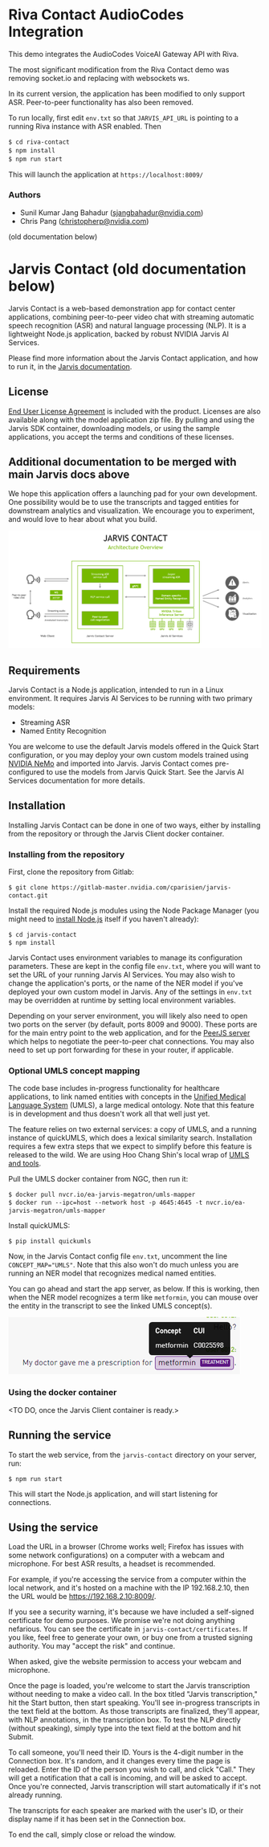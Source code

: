 # Riva Contact AudioCodes Integration

This demo integrates the AudioCodes VoiceAI Gateway API with Riva. 

The most significant modification from the Riva Contact demo was removing socket.io and replacing with websockets ws.

In its current version, the application has been modified to only support ASR. Peer-to-peer functionality has also been removed.

To run locally, first edit `env.txt` so that `JARVIS_API_URL` is pointing to a running Riva instance with ASR enabled. Then

```bash
$ cd riva-contact
$ npm install
$ npm run start
```

This will launch the application at `https://localhost:8009/`

### Authors
- Sunil Kumar Jang Bahadur (sjangbahadur@nvidia.com) 
- Chris Pang (christopherp@nvidia.com)


(old documentation below)

# Jarvis Contact (old documentation below)

Jarvis Contact is a web-based demonstration app for contact center applications, combining peer-to-peer video chat with streaming automatic speech recognition (ASR) and natural language processing (NLP). It is a lightweight Node.js application, backed by robust NVIDIA Jarvis AI Services.

Please find more information about the Jarvis Contact application, and how to run it, in the [Jarvis documentation](http://docs.jarvis-ai.nvidia.com/latest/samples/callcenter.html).

## License

[End User License Agreement](https://developer.download.nvidia.com/licenses/Jarvis_Pre-Release_Evaluation_License_23Jan2020.pdf) is included with the product. Licenses are also available along with the model application zip file. By pulling and using the Jarvis SDK container, downloading models, or using the sample applications, you accept the terms and conditions of these licenses.


## Additional documentation to be merged with main Jarvis docs above

We hope this application offers a launching pad for your own development. One possibility would be to use the transcripts and tagged entities for downstream analytics and visualization. We encourage you to experiment, and would love to hear about what you build.

![jarvis-contact-architecture](doc/jarvis-contact-architecture.png "Jarvis Contact Architecture")



## Requirements

Jarvis Contact is a Node.js application, intended to run in a Linux environment. It requires Jarvis AI Services to be running with two primary models:

- Streaming ASR
- Named Entity Recognition

You are welcome to use the default Jarvis models offered in the Quick Start configuration, or you may deploy your own custom models trained using [NVIDIA NeMo](https://developer.nvidia.com/nvidia-nemo) and imported into Jarvis. Jarvis Contact comes pre-configured to use the models from Jarvis Quick Start. See the Jarvis AI Services documentation for more details.

## Installation

Installing Jarvis Contact can be done in one of two ways, either by installing from the repository or through the Jarvis Client docker container.

### Installing from the repository

First, clone the repository from Gitlab:

```
$ git clone https://gitlab-master.nvidia.com/cparisien/jarvis-contact.git
```

Install the required Node.js modules using the Node Package Manager (you might need to [install Node.js](https://nodejs.org/en/) itself if you haven't already):

```
$ cd jarvis-contact
$ npm install
```

Jarvis Contact uses environment variables to manage its configuration parameters. These are kept in the config file `env.txt`, where you will want to set the URL of your running Jarvis AI Services. You may also wish to change the application's ports, or the name of the NER model if you've deployed your own custom model in Jarvis. Any of the settings in `env.txt` may be overridden at runtime by setting local environment variables.

Depending on your server environment, you will likely also need to open two ports on the server (by default, ports 8009 and 9000). These ports are for the main entry point to the web application, and for the [PeerJS server](https://github.com/peers/peerjs-server) which helps to negotiate the peer-to-peer chat connections. You may also need to set up port forwarding for these in your router, if applicable.

### Optional UMLS concept mapping

The code base includes in-progress functionality for healthcare applications, to link named entities with concepts in the [Unified Medical Language System](https://uts.nlm.nih.gov/home.html) (UMLS), a large medical ontology. Note that this feature is in development and thus doesn't work all that well just yet.

The feature relies on two external services: a copy of UMLS, and a running instance of quickUMLS, which does a lexical similarity search. Installation requires a few extra steps that we expect to simplify before this feature is released to the wild. We are using Hoo Chang Shin's local wrap of [UMLS and tools](https://gitlab-master.nvidia.com/hshin/umls-mapper).

Pull the UMLS docker container from NGC, then run it:

```
$ docker pull nvcr.io/ea-jarvis-megatron/umls-mapper
$ docker run --ipc=host --network host -p 4645:4645 -t nvcr.io/ea-jarvis-megatron/umls-mapper
```

Install quickUMLS:

```
$ pip install quickumls
```

Now, in the Jarvis Contact config file `env.txt`, uncomment the line `CONCEPT_MAP="UMLS"`. Note that this also won't do much unless you are running an NER model that recognizes medical named entities.

You can go ahead and start the app server, as below. If this is working, then when the NER model recognizes a term like `metformin`, you can mouse over the entity in the transcript to see the linked UMLS concept(s).

![concept-mapping](doc/concept-map.png "Concept mapping with UMLS")

### Using the docker container

<TO DO, once the Jarvis Client container is ready.>

## Running the service

To start the web service, from the `jarvis-contact`  directory on your server, run:

```
$ npm run start
```

This will start the Node.js application, and will start listening for connections.

## Using the service

Load the URL in a browser (Chrome works well; Firefox has issues with some network configurations) on a computer with a webcam and microphone. For best ASR results, a headset is recommended.

For example, if you're accessing the service from a computer within the local network, and it's hosted on a machine with the IP 192.168.2.10, then the URL would be https://192.168.2.10:8009/.

If you see a security warning, it's because we have included a self-signed certificate for demo purposes. We promise we're not doing anything nefarious. You can see the certificate in `jarvis-contact/certificates`. If you like, feel free to generate your own, or buy one from a trusted signing authority. You may "accept the risk" and continue.

When asked, give the website permission to access your webcam and microphone.

Once the page is loaded, you're welcome to start the Jarvis transcription without needing to make a video call. In the box titled "Jarvis transcription," hit the Start button, then start speaking. You'll see in-progress transcripts in the text field at the bottom. As those transcripts are finalized, they'll appear, with NLP annotations, in the transcription box. To test the NLP directly (without speaking), simply type into the text field at the bottom and hit Submit.

To call someone, you'll need their ID. Yours is the 4-digit number in the Connection box. It's random, and it changes every time the page is reloaded. Enter the ID of the person you wish to call, and click "Call." They will get a notification that a call is incoming, and will be asked to accept. Once you're connected, Jarvis transcription will start automatically if it's not already running.

The transcripts for each speaker are marked with the user's ID, or their display name if it has been set in the Connection box.

To end the call, simply close or reload the window.

